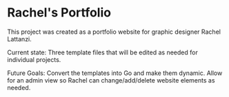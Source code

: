 # Rachel's Portfolio
This project was created as a portfolio website for graphic designer Rachel Lattanzi.

Current state: Three template files that will be edited as needed for individual projects.

Future Goals:
Convert the templates into Go and make them dynamic. 
Allow for an admin view so Rachel can change/add/delete website elements as needed.

